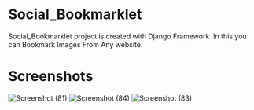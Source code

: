 # Social_Bookmarklet
Social_Bookmarklet project is created with Django Framework .In this you can Bookmark Images From Any website.
# Screenshots
![Screenshot (81)](https://user-images.githubusercontent.com/57183338/81808482-664baa80-953d-11ea-99ad-669b8e942bc0.png)
![Screenshot (84)](https://user-images.githubusercontent.com/57183338/81808501-6cda2200-953d-11ea-9717-443b8253b76a.png)
![Screenshot (83)](https://user-images.githubusercontent.com/57183338/81808512-6fd51280-953d-11ea-88f0-2439e9968d81.png)


